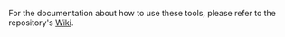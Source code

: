 For the documentation about how to use these tools, please refer to the repository's [Wiki](https://github.com/casadoj/SotCin2024/wiki).
